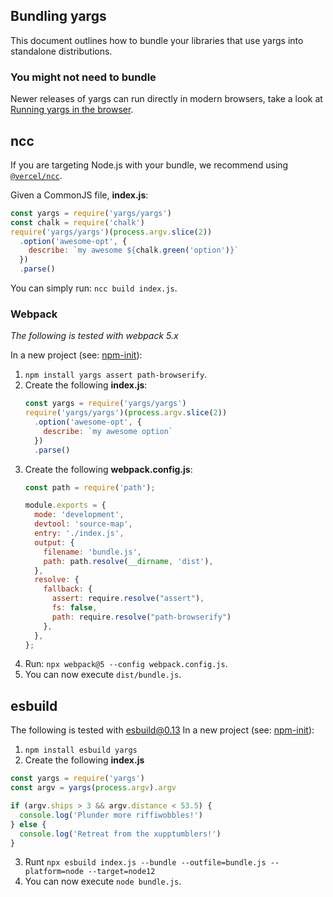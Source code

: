 ## Bundling yargs

This document outlines how to bundle your libraries that use yargs into
standalone distributions.

### You might not need to bundle

Newer releases of yargs can run directly in modern browsers, take a look at
[Running yargs in the browser](https://github.com/yargs/yargs/blob/main/docs/browser.md).

## ncc

If you are targeting Node.js with your bundle, we recommend using
[`@vercel/ncc`](https://www.npmjs.com/package/@vercel/ncc).

Given a CommonJS file, **index.js**:

```js
const yargs = require('yargs/yargs')
const chalk = require('chalk')
require('yargs/yargs')(process.argv.slice(2))
  .option('awesome-opt', {
    describe: `my awesome ${chalk.green('option')}`
  })
  .parse()
```

You can simply run: `ncc build index.js`.

### Webpack

_The following is tested with webpack 5.x_

In a new project (see: [npm-init](https://docs.npmjs.com/cli/v7/commands/npm-init)):

1. `npm install yargs assert path-browserify`.
2. Create the following **index.js**:
    ```js
    const yargs = require('yargs/yargs')
    require('yargs/yargs')(process.argv.slice(2))
      .option('awesome-opt', {
        describe: `my awesome option`
      })
      .parse()
    ```
3. Create the following **webpack.config.js**:
    ```js
    const path = require('path');

    module.exports = {
      mode: 'development',
      devtool: 'source-map',
      entry: './index.js',
      output: {
        filename: 'bundle.js',
        path: path.resolve(__dirname, 'dist'),
      },
      resolve: {
        fallback: {
          assert: require.resolve("assert"),
          fs: false,
          path: require.resolve("path-browserify")
        },
      },
    };
    ```
4. Run: `npx webpack@5 --config webpack.config.js`.
5. You can now execute `dist/bundle.js`.

## esbuild
The following is tested with esbuild@0.13
In a new project (see: [npm-init](https://docs.npmjs.com/cli/v7/commands/npm-init)):
1. `npm install esbuild yargs`
2. Create the following **index.js**
```js
const yargs = require('yargs')
const argv = yargs(process.argv).argv

if (argv.ships > 3 && argv.distance < 53.5) {
  console.log('Plunder more riffiwobbles!')
} else {
  console.log('Retreat from the xupptumblers!')
}
```
3. Runt `npx esbuild index.js --bundle --outfile=bundle.js --platform=node --target=node12`
4. You can now execute `node bundle.js`.